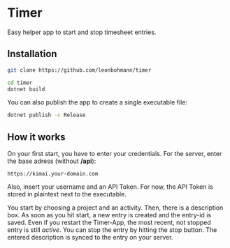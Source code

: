 # Timer

Easy helper app to start and stop timesheet entries.

## Installation

```bash
git clone https://github.com/leonbohmann/timer
```

```bash
cd timer
dotnet build
```

You can also publish the app to create a single executable file:

```bash
dotnet publish -c Release
```


## How it works

On your first start, you have to enter your credentials. For the server, enter the base adress (without **/api**):

```
https://kimai.your-domain.com
```

Also, insert your username and an API Token. For now, the API Token is stored in plaintext next to the executable.


You start by choosing a project and an activity. Then, there is a description box. As soon as you hit start,
a new entry is created and the entry-id is saved. Even if you restart the Timer-App, the most recent, not stopped 
entry is still *active*. You can stop the entry by hitting the stop button. The entered description is synced to
the entry on your server.
